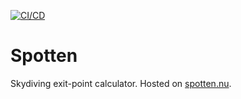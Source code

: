 [![CI/CD](https://github.com/spotten-nu/spotten/actions/workflows/cicd.yaml/badge.svg)](https://github.com/spotten-nu/spotten/actions/workflows/cicd.yaml)

# Spotten

Skydiving exit-point calculator. Hosted on [spotten.nu](https://spotten.nu).
